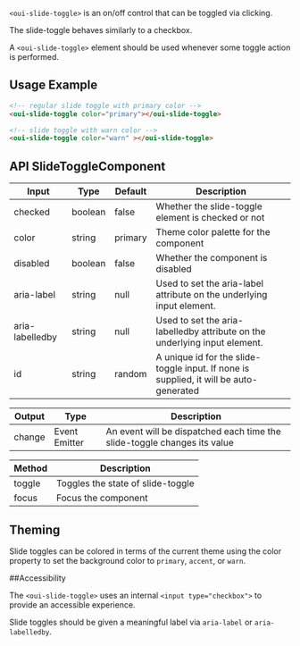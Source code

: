 `<oui-slide-toggle>` is an on/off control that can be toggled via clicking.

The slide-toggle behaves similarly to a checkbox.

A `<oui-slide-toggle>` element should be used whenever some toggle action is performed.

## Usage Example

```html
<!-- regular slide toggle with primary color -->
<oui-slide-toggle color="primary"></oui-slide-toggle>

<!-- slide toggle with warn color -->
<oui-slide-toggle color="warn" ></oui-slide-toggle>
```

## API SlideToggleComponent

| Input           | Type    | Default | Description                                                                            |
| --------------- | ------- | ------- | -------------------------------------------------------------------------------------- |
| checked         | boolean | false   | Whether the slide-toggle element is checked or not                                     |
| color           | string  | primary | Theme color palette for the component                                                  |
| disabled        | boolean | false   | Whether the component is disabled                                                      |
| aria-label      | string  | null    | Used to set the aria-label attribute on the underlying input element.                  |
| aria-labelledby | string  | null    | Used to set the aria-labelledby attribute on the underlying input element.            |
| id       | string  | random  | A unique id for the slide-toggle input. If none is supplied, it will be auto-generated |

| Output | Type          | Description                                                              |
| ------ | ------------- | ------------------------------------------------------------------------ |
| change | Event Emitter | An event will be dispatched each time the slide-toggle changes its value |


| Method | Description                        |
| ------ | -----------------------------------|
| toggle | Toggles the state of slide-toggle  |
| focus  | Focus the component                |

## Theming

Slide toggles can be colored in terms of the current theme using the color property to set the background color to `primary`, `accent`, or `warn`.

##Accessibility

The `<oui-slide-toggle>` uses an internal `<input type="checkbox">` to provide an accessible experience.

Slide toggles should be given a meaningful label via `aria-label` or `aria-labelledby`.